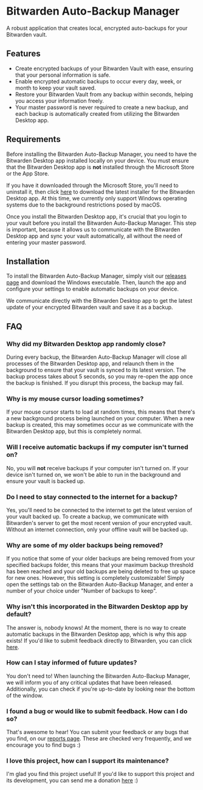 # Bitwarden Auto-Backup Manager
A robust application that creates local, encrypted auto-backups for your Bitwarden vault.

## Features
- Create encrypted backups of your Bitwarden Vault with ease, ensuring that your personal information is safe.
- Enable encrypted automatic backups to occur every day, week, or month to keep your vault saved.
- Restore your Bitwarden Vault from any backup within seconds, helping you access your information freely.
- Your master password is never required to create a new backup, and each backup is automatically created from utilizing the Bitwarden Desktop app.

## Requirements
Before installing the Bitwarden Auto-Backup Manager, you need to have the Bitwarden Desktop app installed locally on your device. You must ensure that the Bitwarden Desktop app is **not** installed through the Microsoft Store or the App Store.

If you have it downloaded through the Microsoft Store, you'll need to uninstall it, then click <a href='https://vault.bitwarden.com/download/?app=desktop&platform=windows'>here</a> to download the latest installer for the Bitwarden Desktop app. At this time, we currently only support Windows operating systems due to the background restrictions posed by macOS.

Once you install the Bitwarden Desktop app, it's crucial that you login to your vault before you install the Bitwarden Auto-Backup Manager. This step is important, because it allows us to communicate with the Bitwarden Desktop app and sync your vault automatically, all without the need of entering your master password.

## Installation
To install the Bitwarden Auto-Backup Manager, simply visit our <a href='https://github.com/BrianWalczak/Bitwarden-Auto-Backup-Manager/releases'>releases page</a> and download the Windows executable. Then, launch the app and configure your settings to enable automatic backups on your device.

We communicate directly with the Bitwarden Desktop app to get the latest update of your encrypted Bitwarden vault and save it as a backup.

## FAQ
### Why did my Bitwarden Desktop app randomly close?
During every backup, the Bitwarden Auto-Backup Manager will close all processes of the Bitwarden Desktop app, and relaunch them in the background to ensure that your vault is synced to its latest version. The backup process takes about 5 seconds, so you may re-open the app once the backup is finished. If you disrupt this process, the backup may fail.

### Why is my mouse cursor loading sometimes?
If your mouse cursor starts to load at random times, this means that there's a new background process being launched on your computer. When a new backup is created, this may sometimes occur as we communicate with the Bitwarden Desktop app, but this is completely normal.

### Will I receive automatic backups if my computer isn't turned on?
No, you will **not** receive backups if your computer isn't turned on. If your device isn't turned on, we won't be able to run in the background and ensure your vault is backed up.

### Do I need to stay connected to the internet for a backup?
Yes, you'll need to be connected to the internet to get the latest version of your vault backed up. To create a backup, we communicate with Bitwarden's server to get the most recent version of your encrypted vault. Without an internet connection, only your offline vault will be backed up.

### Why are some of my older backups being removed?
If you notice that some of your older backups are being removed from your specified backups folder, this means that your maximum backup threshold has been reached and your old backups are being deleted to free up space for new ones. However, this setting is completely customizable! Simply open the settings tab on the Bitwarden Auto-Backup Manager, and enter a number of your choice under "Number of backups to keep".

### Why isn't this incorporated in the Bitwarden Desktop app by default?
The answer is, nobody knows! At the moment, there is no way to create automatic backups in the Bitwarden Desktop app, which is why this app exists! If you'd like to submit feedback directly to Bitwarden, you can click <a href='https://bitwarden.com/contact/'>here</a>.

### How can I stay informed of future updates?
You don't need to! When launching the Bitwarden Auto-Backup Manager, we will inform you of any critical updates that have been released. Additionally, you can check if you're up-to-date by looking near the bottom of the window.

### I found a bug or would like to submit feedback. How can I do so?
That's awesome to hear! You can submit your feedback or any bugs that you find, on our <a href='https://github.com/BrianWalczak/Bitwarden-Auto-Backup-Manager/reports'>reports page</a>. These are checked very frequently, and we encourage you to find bugs :)

### I love this project, how can I support its maintenance?
I'm glad you find this project useful! If you'd like to support this project and its development, you can send me a donation <a href='https://buymeacoffee.com/brian'>here</a> :)
